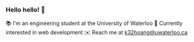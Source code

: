 ### Hello hello! 👋
:books: I'm an engineering student at the University of Waterloo
:cherry_blossom: Currently interested in web development
:envelope: Reach me at k32hoang@uwaterloo.ca

<!--
**kimmyhoang/kimmyhoang** is a ✨ _special_ ✨ repository because its `README.md` (this file) appears on your GitHub profile.

Here are some ideas to get you started:

- 🔭 I’m currently working on ...
- 🌱 I’m currently learning ...
- 👯 I’m looking to collaborate on ...
- 🤔 I’m looking for help with ...
- 💬 Ask me about ...
- 📫 How to reach me: ...
- 😄 Pronouns: ...
- ⚡ Fun fact: ...
-->
